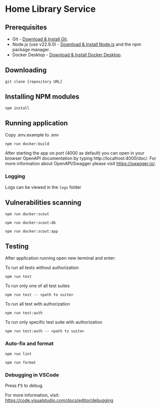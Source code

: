 # Home Library Service

## Prerequisites

- Git - [Download & Install Git](https://git-scm.com/downloads).
- Node.js (use v22.9.0) - [Download & Install Node.js](https://nodejs.org/en/download/) and the npm package manager.
- Docker Desktop - [Download & Install Docker Desktop](https://docs.docker.com/engine/install/).

## Downloading

```
git clone {repository URL}
```

## Installing NPM modules

```
npm install
```

## Running application
Copy .env.example to .env
```
npm run docker:build
```

After starting the app on port (4000 as default) you can open
in your browser OpenAPI documentation by typing http://localhost:4000/doc/.
For more information about OpenAPI/Swagger please visit https://swagger.io/.

### Logging

Logs can be viewed in the ```logs``` folder

## Vulnerabilities scanning

```
npm run docker:scout
```
```
npm run docker:scout:db
```
```
npm run docker:scout:app
```

## Testing

After application running open new terminal and enter:

To run all tests without authorization

```
npm run test
```

To run only one of all test suites

```
npm run test -- <path to suite>
```

To run all test with authorization

```
npm run test:auth
```

To run only specific test suite with authorization

```
npm run test:auth -- <path to suite>
```

### Auto-fix and format

```
npm run lint
```

```
npm run format
```

### Debugging in VSCode

Press <kbd>F5</kbd> to debug.

For more information, visit: https://code.visualstudio.com/docs/editor/debugging
